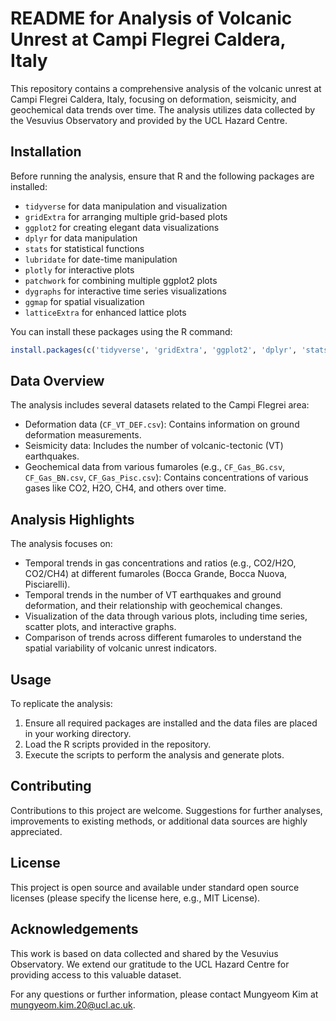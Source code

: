 # README for Analysis of Volcanic Unrest at Campi Flegrei Caldera, Italy

This repository contains a comprehensive analysis of the volcanic unrest at Campi Flegrei Caldera, Italy, focusing on deformation, seismicity, and geochemical data trends over time. The analysis utilizes data collected by the Vesuvius Observatory and provided by the UCL Hazard Centre.

## Installation

Before running the analysis, ensure that R and the following packages are installed:

- `tidyverse` for data manipulation and visualization
- `gridExtra` for arranging multiple grid-based plots
- `ggplot2` for creating elegant data visualizations
- `dplyr` for data manipulation
- `stats` for statistical functions
- `lubridate` for date-time manipulation
- `plotly` for interactive plots
- `patchwork` for combining multiple ggplot2 plots
- `dygraphs` for interactive time series visualizations
- `ggmap` for spatial visualization
- `latticeExtra` for enhanced lattice plots

You can install these packages using the R command:

```R
install.packages(c('tidyverse', 'gridExtra', 'ggplot2', 'dplyr', 'stats', 'lubridate', 'plotly', 'patchwork', 'dygraphs', 'ggmap', 'latticeExtra'))
```

## Data Overview

The analysis includes several datasets related to the Campi Flegrei area:

- Deformation data (`CF_VT_DEF.csv`): Contains information on ground deformation measurements.
- Seismicity data: Includes the number of volcanic-tectonic (VT) earthquakes.
- Geochemical data from various fumaroles (e.g., `CF_Gas_BG.csv`, `CF_Gas_BN.csv`, `CF_Gas_Pisc.csv`): Contains concentrations of various gases like CO2, H2O, CH4, and others over time.

## Analysis Highlights

The analysis focuses on:

- Temporal trends in gas concentrations and ratios (e.g., CO2/H2O, CO2/CH4) at different fumaroles (Bocca Grande, Bocca Nuova, Pisciarelli).
- Temporal trends in the number of VT earthquakes and ground deformation, and their relationship with geochemical changes.
- Visualization of the data through various plots, including time series, scatter plots, and interactive graphs.
- Comparison of trends across different fumaroles to understand the spatial variability of volcanic unrest indicators.

## Usage

To replicate the analysis:

1. Ensure all required packages are installed and the data files are placed in your working directory.
2. Load the R scripts provided in the repository.
3. Execute the scripts to perform the analysis and generate plots.

## Contributing

Contributions to this project are welcome. Suggestions for further analyses, improvements to existing methods, or additional data sources are highly appreciated.

## License

This project is open source and available under standard open source licenses (please specify the license here, e.g., MIT License).

## Acknowledgements

This work is based on data collected and shared by the Vesuvius Observatory. We extend our gratitude to the UCL Hazard Centre for providing access to this valuable dataset.

For any questions or further information, please contact Mungyeom Kim at mungyeom.kim.20@ucl.ac.uk.
